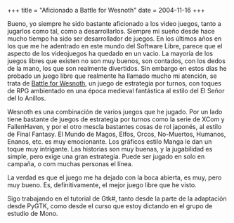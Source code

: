 +++
title = "Aficionado a Battle for Wesnoth"
date = 2004-11-16
+++

Bueno, yo siempre he sido bastante aficionado a los video juegos, tanto a jugarlos como tal, como a desarrollarlos. Siempre mi sueño desde hace mucho tiempo ha sido ser desarrollador de juegos. En los últimos años en los que me he adentrado en este mundo del Software Libre, parece que el aspecto de los videojuegos ha quedado en un vacio. La mayoría de los juegos libres que existen no son muy buenos, son contados, con los dedos de la mano, los que son realmente divertidos. Sin embargo en estos días he probado un juego libre que realmente ha llamado mucho mi atención, se trata de [Battle for Wesnoth](http://www.wesnoth.org/), un juego de estrategia por turnos, con toques de RPG ambientado en una época medieval fantástica al estilo del El Señor del lo Anillos.

Wesnoth es una combinación de varios juegos que he jugado. Por un lado tiene bastante de juegos de estrategia por turnos como la serie de XCom y FallenHaven, y por el otro mescla bastantes cosas de rol japonés, al estilo de Final Fantasy. El Mundo de Magos, Elfos, Orcos, No-Muertos, Humanos, Enanos, etc. es muy emocionante. Los gráficos estilo Manga le dan un toque muy intrigante. Las historias son muy buenas, y la jugabilidad es simple, pero exige una gran estrategia. Puede ser jugado en solo en campaña, o com muchas personas el línea.

La verdad es que el juego me ha dejado con la boca abierta, es muy, pero muy bueno. Es, definitivamente, el mejor juego libre que he visto.

Sigo trabajando en el tutorial de Gtk#, tanto desde la parte de la adaptación desde PyGTK, como desde el curso que estoy dictando en el grupo de estudio de Mono.
